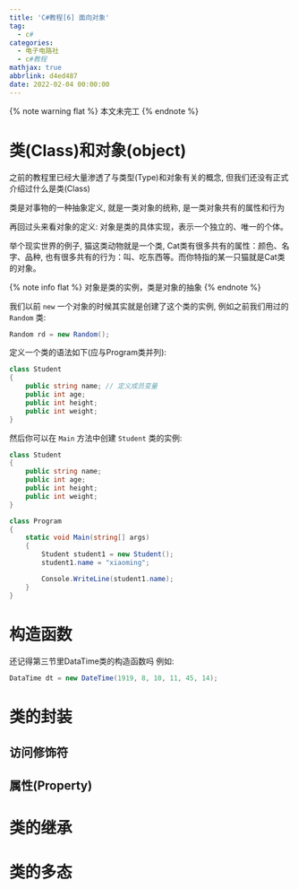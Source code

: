 ```yaml
---
title: 'C#教程[6] 面向对象'
tag:
  - c#
categories:
  - 电子电路社
  - c#教程
mathjax: true
abbrlink: d4ed487
date: 2022-02-04 00:00:00
---
```


{% note warning flat %}
本文未完工
{% endnote %}

# 类(Class)和对象(object)

之前的教程里已经大量渗透了与类型(Type)和对象有关的概念, 但我们还没有正式介绍过什么是类(Class)

类是对事物的一种抽象定义, 就是一类对象的统称, 是一类对象共有的属性和行为

再回过头来看对象的定义: 对象是类的具体实现，表示一个独立的、唯一的个体。

举个现实世界的例子, 猫这类动物就是一个类, Cat类有很多共有的属性：颜色、名字、品种, 也有很多共有的行为：叫、吃东西等。而你特指的某一只猫就是Cat类的对象。

{% note info flat %}
对象是类的实例，类是对象的抽象
{% endnote %}

我们以前 `new` 一个对象的时候其实就是创建了这个类的实例, 例如之前我们用过的 `Random` 类:
```csharp
Random rd = new Random();
```

定义一个类的语法如下(应与Program类并列):
```csharp
class Student
{
    public string name; // 定义成员变量
    public int age;
    public int height;
    public int weight;
}
```

然后你可以在 `Main` 方法中创建 `Student` 类的实例:

```csharp
class Student
{
    public string name;
    public int age;
    public int height;
    public int weight;
}

class Program
{
    static void Main(string[] args)
    {
        Student student1 = new Student();
        student1.name = "xiaoming";

        Console.WriteLine(student1.name);
    }
}
```

# 构造函数

还记得第三节里DataTime类的构造函数吗 
例如:
```csharp
DataTime dt = new DateTime(1919, 8, 10, 11, 45, 14);
```

# 类的封装

## 访问修饰符

## 属性(Property)

# 类的继承

# 类的多态